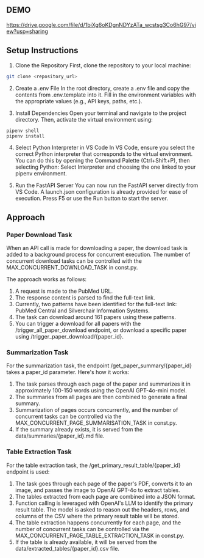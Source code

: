 ## DEMO
https://drive.google.com/file/d/1biXg6oKDgnNDYzATa_wcstsg3Co6hG97/view?usp=sharing

## Setup Instructions

1. Clone the Repository First, clone the repository to your local machine:
```bash
git clone <repository_url>
```

2. Create a .env File In the root directory, create a .env file and copy the contents from .env.template into it. Fill in the environment variables with the appropriate values (e.g., API keys, paths, etc.).

3. Install Dependencies Open your terminal and navigate to the project directory. Then, activate the virtual environment using:
```
pipenv shell
pipenv install
```

4. Select Python Interpreter in VS Code In VS Code, ensure you select the correct Python interpreter that corresponds to the virtual environment. You can do this by opening the Command Palette (Ctrl+Shift+P), then selecting Python: Select Interpreter and choosing the one linked to your pipenv environment.

5. Run the FastAPI Server You can now run the FastAPI server directly from VS Code. A launch.json configuration is already provided for ease of execution. Press F5 or use the Run button to start the server.

## Approach

### Paper Download Task

When an API call is made for downloading a paper, the download task is added to a background process for concurrent execution. The number of concurrent download tasks can be controlled with the MAX_CONCURRENT_DOWNLOAD_TASK in const.py.

The approach works as follows:

1. A request is made to the PubMed URL.
2. The response content is parsed to find the full-text link.
3. Currently, two patterns have been identified for the full-text link: PubMed Central and Silverchair Information Systems.
4. The task can download around 161 papers using these patterns.
5. You can trigger a download for all papers with the /trigger_all_paper_download endpoint, or download a specific paper using /trigger_paper_download/{paper_id}.

### Summarization Task

For the summarization task, the endpoint /get_paper_summary/{paper_id} takes a paper_id parameter. Here's how it works:

1. The task parses through each page of the paper and summarizes it in approximately 100-150 words using the OpenAI GPT-4o-mini model.
2. The summaries from all pages are then combined to generate a final summary.
3. Summarization of pages occurs concurrently, and the number of concurrent tasks can be controlled via the MAX_CONCURRENT_PAGE_SUMMARISATION_TASK in const.py.
4. If the summary already exists, it is served from the data/summaries/{paper_id}.md file.

### Table Extraction Task

For the table extraction task, the /get_primary_result_table/{paper_id} endpoint is used:

1. The task goes through each page of the paper's PDF, converts it to an image, and passes the image to OpenAI GPT-4o to extract tables.
2. The tables extracted from each page are combined into a JSON format.
3. Function calling is leveraged with OpenAI's LLM to identify the primary result table. The model is asked to reason out the headers, rows, and columns of the CSV where the primary result table will be stored.
4. The table extraction happens concurrently for each page, and the number of concurrent tasks can be controlled via the MAX_CONCURRENT_PAGE_TABLE_EXTRACTION_TASK in const.py.
5. If the table is already available, it will be served from the data/extracted_tables/{paper_id}.csv file.